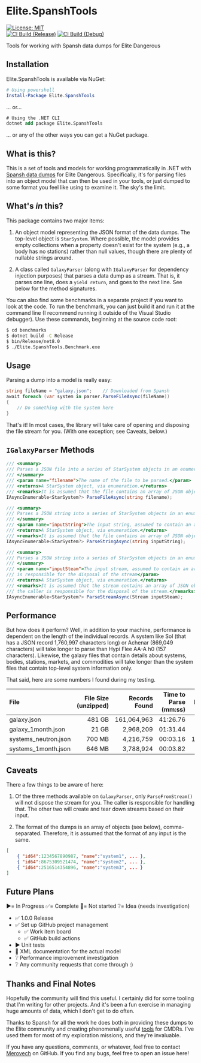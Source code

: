 # Elite.SpanshTools
[![License: MIT](https://img.shields.io/badge/License-MIT-yellow.svg)](https://opensource.org/licenses/MIT)  
[![CI Build (Release)](https://github.com/Merovech/Elite.SpanshTools/actions/workflows/ci-build-release.yaml/badge.svg)](https://github.com/Merovech/Elite.SpanshTools/actions/workflows/ci-build-release.yaml)
[![CI Build (Debug)](https://github.com/Merovech/Elite.SpanshTools/actions/workflows/ci-build-debug.yaml/badge.svg)](https://github.com/Merovech/Elite.SpanshTools/actions/workflows/ci-build-debug.yaml)

Tools for working with Spansh data dumps for Elite Dangerous  

## Installation
Elite.SpanshTools is available via NuGet:

``` powershell
# Using powershell
Install-Package Elite.SpanshTools
```
... or...
``` ps
# Using the .NET CLI
dotnet add package Elite.SpanshTools
```
... or any of the other ways you can get a NuGet package.

## What is this?
This is a set of tools and models for working programmatically in .NET with [Spansh data dumps](https://www.spansh.co.uk/dumps) for Elite Dangerous.  Specifically, it's for parsing files into an object model that can then be used in your tools, or just dumped to some format you feel like using to examine it.  The sky's the limit.

## What's *in* this?
This package contains two major items:

1. An object model representing the JSON format of the data dumps.  The top-level object is `StarSystem`.  Where possible, the model provides empty collections when a property doesn't exist for the system (e.g., a body has no stations) rather than null values, though there are plenty of nullable strings around.

2. A class called `GalaxyParser` (along with `IGalaxyParser` for dependency injection purposes) that parses a data dump as a stream.  That is, it parses one line, does a `yield return`, and goes to the next line.  See below for the method signatures.

You can also find some benchmarks in a separate project if you want to look at the code.  To run the benchmark, you can just build it and run it at the command line (I recommend running it outside of the Visual Studio debugger).  Use these commands, beginning at the source code root:

``` bash
$ cd benchmarks
$ dotnet build -C Release
$ bin/Release/net8.0
$ ./Elite.SpanshTools.Benchmark.exe
```

## Usage
Parsing a dump into a model is really easy:

``` csharp
string fileName = "galaxy.json";    // Downloaded from Spansh
await foreach (var system in parser.ParseFileAsync(fileName))
{
	// Do something with the system here
}
```

That's it!  In most cases, the library will take care of opening and disposing the file stream for you.  (With one exception; see Caveats, below.)

##  `IGalaxyParser` Methods
``` csharp
/// <summary>
/// Parses a JSON file into a series of StarSystem objects in an enumerated manner.
/// </summary>
/// <param name="filename">The name of the file to be parsed.</param>
/// <returns>A StarSystem object, via enumeration.</returns>
/// <remarks>It is assumed that the file contains an array of JSON objects.</remarks>
IAsyncEnumerable<StarSystem?> ParseFileAsync(string filename);

/// <summary>
/// Parses a JSON string into a series of StarSystem objects in an enumerated manner.
/// </summary>
/// <param name="inputString">The input string, assumed to contain an array.</param>
/// <returns>A StarSystem object, via enumeration.</returns>
/// <remarks>It is assumed that the file contains an array of JSON objects.</remarks>
IAsyncEnumerable<StarSystem?> ParseStringAsync(string inputString);

/// <summary>
/// Parses a JSON string into a series of StarSystem objects in an enumerated manner.
/// </summary>
/// <param name="inputSteam">The input stream, assumed to contain an array. The caller
/// is responsible for the disposal of the stream</param>
/// <returns>A StarSystem object, via enumeration.</returns>
/// <remarks>It is assumed that the stream contains an array of JSON objects.  In addition, 
/// the caller is responsible for the disposal of the stream.</remarks>
IAsyncEnumerable<StarSystem?> ParseStreamAsync(Stream inputSteam);
```

## Performance
But how does it perform?  Well, in addition to your machine, performance is dependent on the length of the individual records.  A system like Sol (that has a JSON record 1,760,997 characters long) or Achenar (869,049 characters) will take longer to parse than Hypi Flee AA-A h0 (157 characters).  Likewise, the galaxy files that contain details about systems, bodies, stations, markets, and commodities will take longer than the system files that contain top-level system information only.

That said, here are some numbers I found during my testing.

| File | File Size (unzipped) | Records Found | Time to Parse (mm:ss) | Records/Sec |
| :--- | -------------------: | ------------: | --------------------: | ----------: |
| galaxy.json | 481 GB | 161,064,963 | 41:26.76 | 64,769.10 |
| galaxy_1month.json | 21 GB | 2,968,209 | 01:31.44 | 32,461.46 |
| systems_neutron.json | 700 MB | 4,216,759 | 00:03.16 | 1,335,504.19 |
| systems_1month.json | 646 MB | 3,788,924 | 00:03.82 | 992,889.16 |

## Caveats
There a few things to be aware of here:

1. Of the three methods available on `GalaxyParser`, only `ParseFromStream()` will not dispose the stream for you.  The caller is responsible for handling that.  The other two will create and tear down streams based on their input.

2. The format of the dumps is an array of objects (see below), comma-separated.  Therefore, it is assumed that the format of any input is the same.
``` json
[
    { "id64":1234567890987, "name":"system1", ... },
    { "id64":8675309521474, "name":"system2", ... },
    { "id64":2516514354896, "name":"system3", ... }
]
```

## Future Plans
:arrow_forward:= In Progress
:white_check_mark:= Complete
:black_square_button:= Not started
:grey_question:= Idea (needs investigation)

* :white_check_mark: 1.0.0 Release
* :white_check_mark: Set up GitHub project management
  * :white_check_mark: Work item board
  * :white_check_mark: GitHub build actions
* :arrow_forward: Unit tests
* :white_square_button: XML documentation for the actual model
* :grey_question: Performance improvement investigation
* :grey_question: Any community requests that come through :)

## Thanks and Final Notes
Hopefully the community will find this useful.  I certainly did for some tooling that I'm writing for other projects.  And it's been a fun exercise in managing huge amounts of data, which I don't get to do often.

Thanks to Spansh for all the work he does both in providing these dumps to the Elite community and creating phenomenally useful [tools](https://www.spansh.co.uk/plotter) for CMDRs.  I've used them for most of my exploration missions, and they're invaluable.

If you have any questions, comments, or whatever, feel free to contact [Merovech](https://github.com/Merovech) on GitHub.  If you find any bugs, feel free to open an issue here!